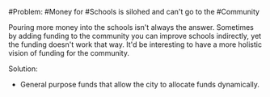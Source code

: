 #Problem: #Money for #Schools  is silohed and can't go to the #Community

Pouring more money into the schools isn't always the answer. Sometimes by adding funding to the community you can improve schools indirectly, yet the funding doesn't work that way. It'd be interesting to have a more holistic vision of funding for the community. 

Solution: 

- General purpose funds that allow the city to allocate funds dynamically.